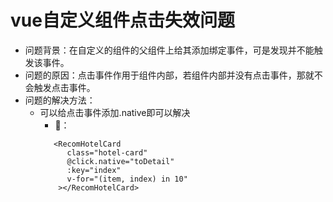 # vue自定义组件点击失效问题
- 问题背景：在自定义的组件的父组件上给其添加绑定事件，可是发现并不能触发该事件。
- 问题的原因：点击事件作用于组件内部，若组件内部并没有点击事件，那就不会触发点击事件。
- 问题的解决方法：
  - 可以给点击事件添加.native即可以解决
    - 🌰：
    ```
       <RecomHotelCard
          class="hotel-card"
          @click.native="toDetail"
          :key="index"
          v-for="(item, index) in 10"
        ></RecomHotelCard>
    ```

